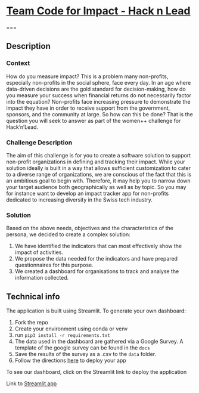 # [Team Code for Impact - Hack n Lead](https://womenplusplus.ch/hacknlead)

===

## Description

### Context

How do you measure impact? This is a problem many non-profits, especially non-profits in the social sphere, face every day. In an age where data-driven decisions are the gold standard for decision-making, how do you measure your success when financial returns do not necessarily factor into the equation? Non-profits face increasing pressure to demonstrate the impact they have in order to receive support from the government, sponsors, and the community at large. So how can this be done? That is the question you will seek to answer as part of the women++ challenge for Hack’n’Lead.
 
### Challenge Description

The aim of this challenge is for you to create a software solution to support non-profit organizations in defining and tracking their impact.
While your solution ideally is built in a way that allows sufficient customization to cater to a diverse range of organizations, we are conscious of the fact that this is an ambitious goal to begin with. Therefore, it may help you to narrow down your target audience both geographically as well as by topic. So you may for instance want to develop an impact tracker app for non-profits dedicated to increasing diversity in the Swiss tech industry.

### Solution

Based on the above needs, objectives and the characteristics of the persona, we decided to create a complex solution:

1. We have identified the indicators that can most effectively show the impact of activities.
2. We propose the data needed for the indicators and have prepared questionnaires for this purpose.
3. We created a dashboard for organisations to track and analyse the information collected.



## Technical info

The application is built using Streamlit. To generate your own dashboard:
1. Fork the repo
2. Create your environment using conda or venv
3. run `pip3 install -r requirements.txt`
4. The data used in the dashboard are gathered via a Google Survey. 
	A template of the google survey can be found in the `docs`
5. Save the results of the survey as a .csv to the `data` folder.
6. Follow the directions [here](https://docs.streamlit.io/library/get-started/create-an-app) to deploy your app

To see our dashboard, click on the Streamlit link to deploy the application

Link to [Streamlit app](https://impact-hack-n-lead-2023.streamlit.app/)


